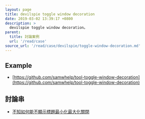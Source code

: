 ```yaml
---
layout: page
title: devilspie toggle window decoration
date: 2019-03-02 13:39:17 +0800
description: >
  devilspie toggle window decoration。
parent:
  title: 討論案例
  url: '/read/case'
source_url: '/read/case/devilspie/toggle-window-decoration.md'
---
```





## Example

* [https://github.com/samwhelp/tool-toggle-window-decoration](https://github.com/samwhelp/tool-toggle-window-decoration)


## 討論串

* [不知如何能不顯示標題最小化最大化關閉](https://www.ubuntu-tw.org/modules/newbb/viewtopic.php?post_id=361020#forumpost361020)
